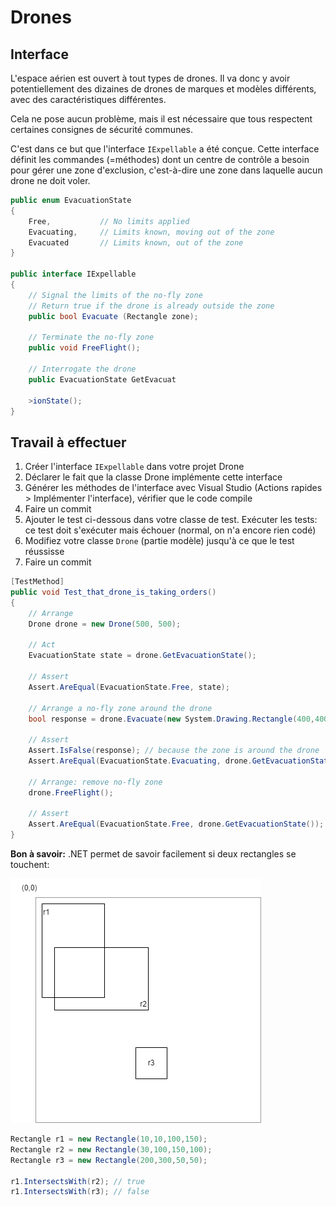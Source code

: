 # Drones
## Interface

L'espace aérien est ouvert à tout types de drones. Il va donc y avoir potentiellement des dizaines de drones de marques et modèles différents, avec des caractéristiques différentes.

Cela ne pose aucun problème, mais il est nécessaire que tous respectent certaines consignes de sécurité communes.

C'est dans ce but que l'interface `IExpellable` a été conçue. Cette interface définit les commandes (=méthodes) dont un centre de contrôle a besoin pour gérer une zone d'exclusion, c'est-à-dire une zone dans laquelle aucun drone ne doit voler.

```csharp
public enum EvacuationState 
{
    Free,           // No limits applied
    Evacuating,     // Limits known, moving out of the zone
    Evacuated       // Limits known, out of the zone
}

public interface IExpellable
{
    // Signal the limits of the no-fly zone 
    // Return true if the drone is already outside the zone
    public bool Evacuate (Rectangle zone);

    // Terminate the no-fly zone
    public void FreeFlight();

    // Interrogate the drone
    public EvacuationState GetEvacuat
    
    >ionState();
}
```

## Travail à effectuer

1. Créer l'interface `IExpellable` dans votre projet Drone 
2. Déclarer le fait que la classe Drone implémente cette interface
3. Générer les méthodes de l'interface avec Visual Studio (Actions rapides > Implémenter l'interface), vérifier que le code compile
4. Faire un commit
5. Ajouter le test ci-dessous dans votre classe de test. Exécuter les tests: ce test doit s'exécuter mais échouer (normal, on n'a encore rien codé)
6. Modifiez votre classe `Drone` (partie modèle) jusqu'à ce que le test réussisse
7. Faire un commit

```csharp
[TestMethod]
public void Test_that_drone_is_taking_orders()
{
    // Arrange
    Drone drone = new Drone(500, 500);

    // Act
    EvacuationState state = drone.GetEvacuationState();

    // Assert
    Assert.AreEqual(EvacuationState.Free, state);

    // Arrange a no-fly zone around the drone
    bool response = drone.Evacuate(new System.Drawing.Rectangle(400,400,200,200));

    // Assert
    Assert.IsFalse(response); // because the zone is around the drone
    Assert.AreEqual(EvacuationState.Evacuating, drone.GetEvacuationState());

    // Arrange: remove no-fly zone
    drone.FreeFlight();

    // Assert
    Assert.AreEqual(EvacuationState.Free, drone.GetEvacuationState());
}

```

**Bon à savoir:** .NET permet de savoir facilement si deux rectangles se touchent:  

![](rectangles.png)
```csharp
Rectangle r1 = new Rectangle(10,10,100,150);
Rectangle r2 = new Rectangle(30,100,150,100);
Rectangle r3 = new Rectangle(200,300,50,50);

r1.IntersectsWith(r2); // true
r1.IntersectsWith(r3); // false